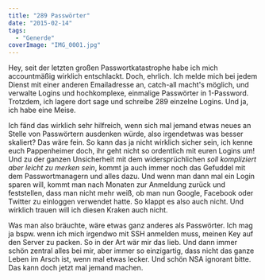 ```yaml
---
title: "289 Passwörter"
date: "2015-02-14"
tags:
  - "Generde"
coverImage: "IMG_0001.jpg"
---
```


Hey, seit der letzten großen Passwortkatastrophe habe ich mich accountmäßig wirklich entschlackt. Doch, ehrlich. Ich melde mich bei jedem Dienst mit einer anderen Emailadresse an, catch-all macht's möglich, und verwalte Logins und hochkomplexe, einmalige Passwörter in 1-Password. Trotzdem, ich lagere dort sage und schreibe 289 einzelne Logins. Und ja, ich habe eine Meise.

Ich fänd das wirklich sehr hilfreich, wenn sich mal jemand etwas neues an Stelle von Passwörtern ausdenken würde, also irgendetwas was besser skaliert? Das wäre fein. So kann das ja nicht wirklich sicher sein, ich kenne euch Pappenheimer doch, ihr geht nicht so ordentlich mit euren Logins um! Und zu der ganzen Unsicherheit mit dem widersprüchlichen _soll kompliziert aber leicht zu merken sein_, kommt ja auch immer noch das Gefuddel mit dem Passwortmanagern und alles dazu. Und wenn man dann mal ein Login sparen will, kommt man nach Monaten zur Anmeldung zurück und feststellen, dass man nicht mehr weiß, ob man nun Google, Facebook oder Twitter zu einloggen verwendet hatte. So klappt es also auch nicht. Und wirklich trauen will ich diesen Kraken auch nicht.

Was man also bräuchte, wäre etwas ganz anderes als Passwörter. Ich mag ja bspw. wenn ich mich irgendwo mit SSH anmelden muss, meinen Key auf den Server zu packen. So in der Art wär mir das lieb. Und dann immer schön zentral alles bei mir, aber immer so einzigartig, dass nicht das ganze Leben im Arsch ist, wenn mal etwas lecker. Und schön NSA ignorant bitte. Das kann doch jetzt mal jemand machen.
